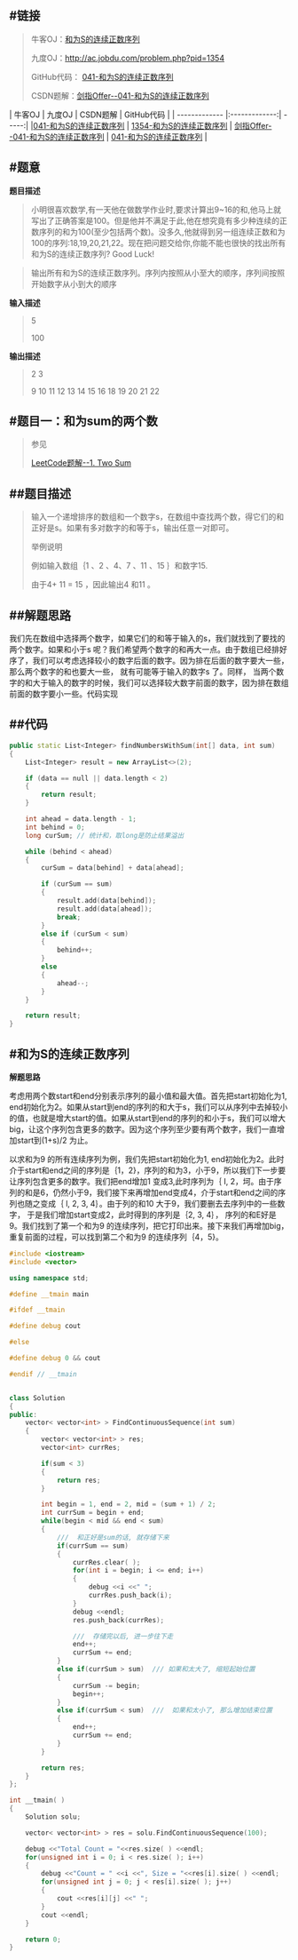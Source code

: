 #链接
------- 
>牛客OJ：[和为S的连续正数序列](http://www.nowcoder.com/practice/c451a3fd84b64cb19485dad758a55ebe?tpId=13&tqId=11194&rp=2&ru=%2Fta%2Fcoding-interviews&qru=%2Fta%2Fcoding-interviews%2Fquestion-ranking)
> 
>九度OJ：http://ac.jobdu.com/problem.php?pid=1354
> 
>GitHub代码： [041-和为S的连续正数序列](https://github.com/gatieme/CodingInterviews/tree/master/041-和为S的连续正数序列)
>
>CSDN题解：[剑指Offer--041-和为S的连续正数序列](http://blog.csdn.net/gatieme/article/details/51357308)


| 牛客OJ | 九度OJ | CSDN题解 | GitHub代码 | 
| ------------- |:-------------:| -----:|
|[041-和为S的连续正数序列](http://www.nowcoder.com/practice/c451a3fd84b64cb19485dad758a55ebe?tpId=13&tqId=11194&rp=2&ru=%2Fta%2Fcoding-interviews&qru=%2Fta%2Fcoding-interviews%2Fquestion-ranking) | [1354-和为S的连续正数序列](http://ac.jobdu.com/problem.php?pid=1354) | [剑指Offer--041-和为S的连续正数序列](http://blog.csdn.net/gatieme/article/details/51357308) | [041-和为S的连续正数序列](https://github.com/gatieme/CodingInterviews/tree/master/041-和为S的连续正数序列) |



#题意
-------

**题目描述**

>小明很喜欢数学,有一天他在做数学作业时,要求计算出9~16的和,他马上就写出了正确答案是100。但是他并不满足于此,他在想究竟有多少种连续的正数序列的和为100(至少包括两个数)。没多久,他就得到另一组连续正数和为100的序列:18,19,20,21,22。现在把问题交给你,你能不能也很快的找出所有和为S的连续正数序列? Good Luck! 


>输出所有和为S的连续正数序列。序列内按照从小至大的顺序，序列间按照开始数字从小到大的顺序

**输入描述**
>5
>
>100

**输出描述**

>2 3
>
>9 10 11 12 13 14 15 16
>18 19 20 21 22

#题目一：和为sum的两个数
-------

>参见
>
>[LeetCode题解--1. Two Sum](
http://blog.csdn.net/gatieme/article/details/50596965)

##题目描述
-------

>输入一个递增排序的数组和一个数字s，在数组中查找两个数，得它们的和正好是s。如果有多对数字的和等于s，输出任意一对即可。
>
>
>举例说明
>
>例如输入数组｛1 、2 、4、7 、11 、15 ｝和数字15. 
>
>由于4+ 11 = 15 ，因此输出4 和11 。

##解题思路　　
-------

我们先在数组中选择两个数字，如果它们的和等于输入的s，我们就找到了要找的两个数字。如果和小于s 呢？我们希望两个数字的和再大一点。由于数组已经排好序了，我们可以考虑选择较小的数字后面的数字。因为排在后面的数字要大一些，那么两个数字的和也要大一些， 就有可能等于输入的数字s 了。同样， 当两个数字的和大于输入的数字的时候，我们可以选择较大数字前面的数字，因为排在数组前面的数字要小一些。代码实现

##代码
-------

```cpp
public static List<Integer> findNumbersWithSum(int[] data, int sum)
{
    List<Integer> result = new ArrayList<>(2);

    if (data == null || data.length < 2)
    {
        return result;
    }

    int ahead = data.length - 1;
    int behind = 0;
    long curSum; // 统计和，取long是防止结果溢出

    while (behind < ahead)
    {
        curSum = data[behind] + data[ahead];

        if (curSum == sum)
        {
            result.add(data[behind]);
            result.add(data[ahead]);
            break;
        }
        else if (curSum < sum)
        {
            behind++;
        }
        else
        {
            ahead--;
        }
    }

    return result;
}
```

#和为S的连续正数序列
-------

**解题思路**

考虑用两个数start和end分别表示序列的最小值和最大值。首先把start初始化为1, end初始化为2。如果从start到end的序列的和大于s，我们可以从序列中去掉较小的值，也就是增大start的值。如果从start到end的序列的和小于s，我们可以增大big，让这个序列包含更多的数字。因为这个序列至少要有两个数字，我们一直增加start到(1+s)/2 为止。 

以求和为9 的所有连续序列为例，我们先把start初始化为1, end初始化为2。此时介于start和end之间的序列是｛1，2}，序列的和为3，小于9，所以我们下一步要让序列包含更多的数字。我们把end增加1 变成3,此时序列为｛ I, 2，坷。由于序列的和是6，仍然小于9，我们接下来再增加end变成4，介于start和end之间的序列也随之变成｛ l, 2, 3, 4｝。由于列的和10 大于9，我们要删去去序列中的一些数字， 于是我们增加start变成2，此时得到的序列是｛2, 3, 4｝， 序列的和E好是9。我们找到了第一个和为9 的连续序列，把它打印出来。接下来我们再增加big，重复前面的过程，可以找到第二个和为9 的连续序列｛4，5}。


```cpp
#include <iostream>
#include <vector>

using namespace std;

#define __tmain main

#ifdef __tmain

#define debug cout

#else

#define debug 0 && cout

#endif // __tmain


class Solution
{
public:
    vector< vector<int> > FindContinuousSequence(int sum)
    {
        vector< vector<int> > res;
        vector<int> currRes;

        if(sum < 3)
        {
            return res;
        }

        int begin = 1, end = 2, mid = (sum + 1) / 2;
        int currSum = begin + end;
        while(begin < mid && end < sum)
        {
            ///  和正好是sum的话, 就存储下来
            if(currSum == sum)
            {
                currRes.clear( );
                for(int i = begin; i <= end; i++)
                {
                    debug <<i <<" ";
                    currRes.push_back(i);
                }
                debug <<endl;
                res.push_back(currRes);

                ///  存储完以后, 进一步往下走
                end++;
                currSum += end;
            }
            else if(currSum > sum)  /// 如果和太大了, 缩短起始位置
            {
                currSum -= begin;
                begin++;
            }
            else if(currSum < sum)  ///  如果和太小了, 那么增加结束位置
            {
                end++;
                currSum += end;
            }
        }

        return res;
    }
};

int __tmain( )
{
    Solution solu;

    vector< vector<int> > res = solu.FindContinuousSequence(100);

    debug <<"Total Count = "<<res.size( ) <<endl;
    for(unsigned int i = 0; i < res.size( ); i++)
    {
        debug <<"Count = " <<i <<", Size = "<<res[i].size( ) <<endl;
        for(unsigned int j = 0; j < res[i].size( ); j++)
        {
            cout <<res[i][j] <<" ";
        }
        cout <<endl;
    }

    return 0;
}
```